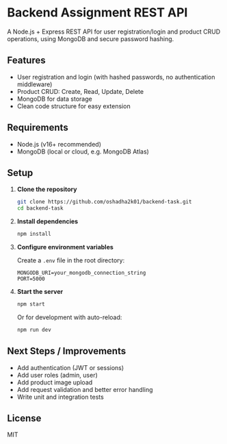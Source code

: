 # Backend Assignment REST API

A Node.js + Express REST API for user registration/login and product CRUD operations, using MongoDB and secure password hashing.

## Features

- User registration and login (with hashed passwords, no authentication middleware)
- Product CRUD: Create, Read, Update, Delete
- MongoDB for data storage
- Clean code structure for easy extension

## Requirements

- Node.js (v16+ recommended)
- MongoDB (local or cloud, e.g. MongoDB Atlas)

## Setup

1. **Clone the repository**
   ```bash
   git clone https://github.com/oshadha2k01/backend-task.git
   cd backend-task
   ```

2. **Install dependencies**
   ```bash
   npm install
   ```

3. **Configure environment variables**

   Create a `.env` file in the root directory:
   ```
   MONGODB_URI=your_mongodb_connection_string
   PORT=5000
   ```

4. **Start the server**
   ```bash
   npm start
   ```
   Or for development with auto-reload:
   ```bash
   npm run dev
   ```



## Next Steps / Improvements

- Add authentication (JWT or sessions)
- Add user roles (admin, user)
- Add product image upload
- Add request validation and better error handling
- Write unit and integration tests

## License

MIT

